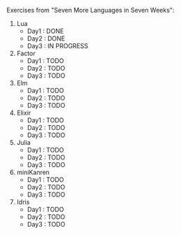 Exercises from "Seven More Languages in Seven Weeks":

1. Lua
   * Day1 : DONE
   * Day2 : DONE
   * Day3 : IN PROGRESS
2. Factor
   * Day1 : TODO
   * Day2 : TODO
   * Day3 : TODO
3. Elm
   * Day1 : TODO
   * Day2 : TODO
   * Day3 : TODO
4. Elixir
   * Day1 : TODO
   * Day2 : TODO
   * Day3 : TODO
5. Julia
   * Day1 : TODO
   * Day2 : TODO
   * Day3 : TODO
6. miniKanren
   * Day1 : TODO
   * Day2 : TODO
   * Day3 : TODO
7. Idris
   * Day1 : TODO
   * Day2 : TODO
   * Day3 : TODO
